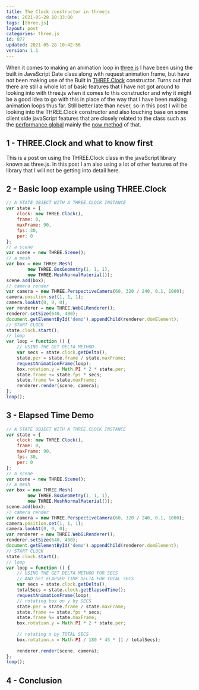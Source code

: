 ```yaml
---
title: The Clock constructor in threejs
date: 2021-05-28 10:33:00
tags: [three.js]
layout: post
categories: three.js
id: 877
updated: 2021-05-28 10:42:56
version: 1.1
---
```


When it comes to making an animation loop in [three.js](https://threejs.org/docs/#manual/en/introduction/Creating-a-scene) I have been using the built in JavaScript Date class along with request animation frame, but have not been making use of the Built in [THREE.Clock](https://threejs.org/docs/#api/en/core/Clock) constructor. Turns out that there are still a whole lot of basic features that I have not got around to looking into with three.js when it comes to this constructor and why it might be a good idea to go with this in place of the way that I have been making animation loops thus far. Still better late than never, so in this post I will be looking into the THREE.Clock constructor and also touching base on some client side javaScript features that are closely related to the class such as the [performance global](https://developer.mozilla.org/en-US/docs/Web/API/Performance) mainly the [now method](https://developer.mozilla.org/en-US/docs/Web/API/Performance/now) of that.

<!-- more -->

## 1 - THREE.Clock and what to know first

This is a post on using the THREE.Clock class in the javaScript library known as three.js. In this post I am also using a lot of other features of the library that I will not be getting into detail here.

## 2 - Basic loop example using THREE.Clock

```js
// A STATE OBJECT WITH A THREE.CLOCK INSTANCE
var state = {
    clock: new THREE.Clock(),
    frame: 0,
    maxFrame: 90,
    fps: 30,
    per: 0
};
// a scene
var scene = new THREE.Scene();
// a mesh
var box = new THREE.Mesh(
        new THREE.BoxGeometry(1, 1, 1),
        new THREE.MeshNormalMaterial());
scene.add(box);
// camera render
var camera = new THREE.PerspectiveCamera(60, 320 / 240, 0.1, 1000);
camera.position.set(1, 1, 1);
camera.lookAt(0, 0, 0);
var renderer = new THREE.WebGLRenderer();
renderer.setSize(640, 480);
document.getElementById('demo').appendChild(renderer.domElement);
// START CLOCK
state.clock.start();
// loop
var loop = function () {
    // USING THE GET DELTA METHOD
    var secs = state.clock.getDelta();
    state.per = state.frame / state.maxFrame;
    requestAnimationFrame(loop);
    box.rotation.y = Math.PI * 2 * state.per;
    state.frame += state.fps * secs;
    state.frame %= state.maxFrame;
    renderer.render(scene, camera);
};
loop();
```

## 3 - Elapsed Time Demo

```js
// A STATE OBJECT WITH A THREE.CLOCK INSTANCE
var state = {
    clock: new THREE.Clock(),
    frame: 0,
    maxFrame: 90,
    fps: 30,
    per: 0
};
// a scene
var scene = new THREE.Scene();
// a mesh
var box = new THREE.Mesh(
        new THREE.BoxGeometry(1, 1, 1),
        new THREE.MeshNormalMaterial());
scene.add(box);
// camera render
var camera = new THREE.PerspectiveCamera(60, 320 / 240, 0.1, 1000);
camera.position.set(1, 1, 1);
camera.lookAt(0, 0, 0);
var renderer = new THREE.WebGLRenderer();
renderer.setSize(640, 480);
document.getElementById('demo').appendChild(renderer.domElement);
// START CLOCK
state.clock.start();
// loop
var loop = function () {
    // USING THE GET DELTA METHOD FOR SECS
    // AND GET ELAPSED TIME DELTA FOR TOTAL SECS
    var secs = state.clock.getDelta(),
    totalSecs = state.clock.getElapsedTime();
    requestAnimationFrame(loop);
    // rotating box on y by SECS
    state.per = state.frame / state.maxFrame;
    state.frame += state.fps * secs;
    state.frame %= state.maxFrame;
    box.rotation.y = Math.PI * 2 * state.per;
 
    // rotating x by TOTAL SECS
    box.rotation.x = Math.PI / 180 * 45 * (1 / totalSecs);
 
    renderer.render(scene, camera);
};
loop();
```

## 4 - Conclusion

